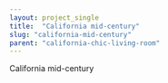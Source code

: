 ```yaml
---
layout: project_single
title:  "California mid-century"
slug: "california-mid-century"
parent: "california-chic-living-room"
---
```

California mid-century